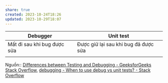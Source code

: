 ```yaml
---
share: true
created: 2023-10-24T18:26
updated: 2023-10-29T18:07
---
```

| Debugger                    | Unit test                            |
| --------------------------- | ------------------------------------ |
| Mất đi sau khi bug được sửa | Được giữ lại sau khi bug đã được sửa |
|                             |                                      |

Nguồn:: [Differences between Testing and Debugging - GeeksforGeeks](https://www.geeksforgeeks.org/differences-between-testing-and-debugging/) [Stack Overflow](../Ngu%E1%BB%93n%20v%C3%A0%20t%C3%A0i%20nguy%C3%AAn%20h%E1%BB%97%20tr%E1%BB%A3/%CE%9E%20Ngu%E1%BB%93n/Stack%20Overflow.md#), [debugging - When to use debug vs unit tests? - Stack Overflow](https://stackoverflow.com/q/3846198/3416774)